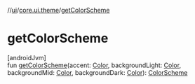 //[ui](../../index.md)/[core.ui.theme](index.md)/[getColorScheme](get-color-scheme.md)

# getColorScheme

[androidJvm]\
fun [getColorScheme](get-color-scheme.md)(accent: [Color](https://developer.android.com/reference/kotlin/androidx/compose/ui/graphics/Color.html), backgroundLight: [Color](https://developer.android.com/reference/kotlin/androidx/compose/ui/graphics/Color.html), backgroundMid: [Color](https://developer.android.com/reference/kotlin/androidx/compose/ui/graphics/Color.html), backgroundDark: [Color](https://developer.android.com/reference/kotlin/androidx/compose/ui/graphics/Color.html)): [ColorScheme](https://developer.android.com/reference/kotlin/androidx/compose/material3/ColorScheme.html)
